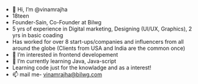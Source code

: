 - 👋 Hi, I’m @vinamrajha
- 18teen
- Founder-Sain, Co-Founder at Bilwg
- 5 yrs of experience in Digital marketing, Designing (UI/UX, Graphics), 2 yrs in basic coading
- Has worked for over 8 start-ups/companies and influencers from all around the globe (Clients from USA and India are the common once)
- 👀 I’m interested in frontend developement
- 🌱 I’m currently learning Java, Java-script
- Learning code just for the knowladge and as a interest!
- 📫 mail me- vinamrajha@bilwg.com

<!---
vinamrajha/vinamrajha is a ✨ special ✨ repository because its `README.md` (this file) appears on your GitHub profile.
You can click the Preview link to take a look at your changes.
--->
